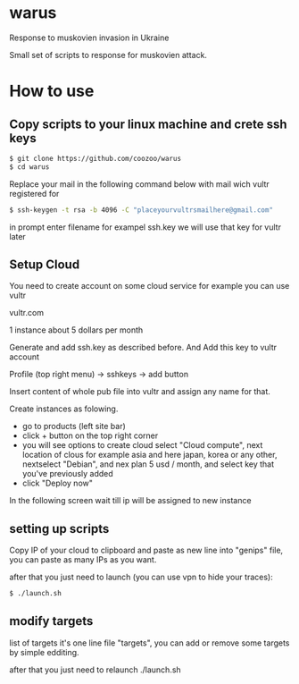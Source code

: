 # warus
Response to muskovien invasion in Ukraine

Small set of scripts to response for muskovien attack.

# How to use

## Copy scripts to your linux machine and crete ssh keys

```bash
$ git clone https://github.com/coozoo/warus
$ cd warus
```

Replace your mail in the following command below with mail wich vultr registered for

```bash
$ ssh-keygen -t rsa -b 4096 -C "placeyourvultrsmailhere@gmail.com"
```
in prompt enter filename for exampel ssh.key we will use that key for vultr later


## Setup Cloud

You need to create account on some cloud service for example you can use vultr

vultr.com

1 instance about 5 dollars per month

Generate and add ssh.key as described before. And Add this key to vultr account

Profile (top right menu) -> sshkeys -> add button

Insert content of whole pub file into vultr and assign any name for that.

Create instances as folowing.

 - go to products (left site bar)
 - click + button on the top right corner
 - you will see options to create cloud select "Cloud compute", next location of clous for example asia and here japan, korea or any other, nextselect "Debian", and nex plan 5 usd / month, and select key that you've previously added
 - click "Deploy now"
 
 In the following screen wait till ip will be assigned to new instance
 
 ## setting up scripts
 
 Copy IP of your cloud to clipboard and paste as new line into "genips" file, you can paste as many IPs as you want.
 
 after that you just need to launch (you can use vpn to hide your traces):
 
 ```bash
 $ ./launch.sh
 ```
 ## modify targets
 
 list of targets it's one line file "targets", you can add or remove some targets by simple edditing.
 
 after that you just need to relaunch ./launch.sh
 
